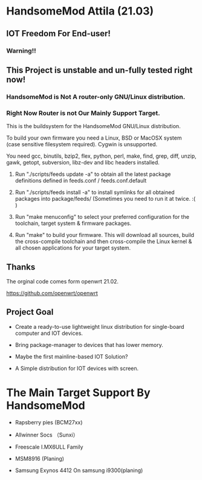 # HandsomeMod Attila (21.03)
## IOT Freedom For End-user!
### Warning!!
## This Project is unstable and un-fully tested right now!

### HandsomeMod is Not A router-only GNU/Linux distribution.
### Right Now Router is not Our Mainly Support Target.

This is the buildsystem for the HandsomeMod GNU/Linux distribution.

To build your own firmware you need a Linux, BSD or MacOSX system (case
sensitive filesystem required). Cygwin is unsupported.

You need gcc, binutils, bzip2, flex, python, perl, make, find, grep, diff,
unzip, gawk, getopt, subversion, libz-dev and libc headers installed.

1. Run "./scripts/feeds update -a" to obtain all the latest package definitions
defined in feeds.conf / feeds.conf.default

2. Run "./scripts/feeds install -a" to install symlinks for all obtained
packages into package/feeds/ (Sometimes you need to run it at twice. :( )

3. Run "make menuconfig" to select your preferred configuration for the
toolchain, target system & firmware packages.

4. Run "make" to build your firmware. This will download all sources, build
the cross-compile toolchain and then cross-compile the Linux kernel & all
chosen applications for your target system.

## Thanks

The orginal code comes form openwrt 21.02.

https://github.com/openwrt/openwrt

## Project Goal

- Create a ready-to-use lightweight linux distribution for single-board computer and IOT devices.

- Bring package-manager to devices that has lower memory.

- Maybe the first mainline-based IOT Solution?

- A Simple distribution for IOT devices with screen.

#  The Main Target Support By HandsomeMod

- Rapsberry pies (BCM27xx)

- Allwinner Socs （Sunxi）

- Freescale I.MX6ULL Family

- MSM8916 (Planing)

- Samsung Exynos 4412 On samsung i9300(planing)

